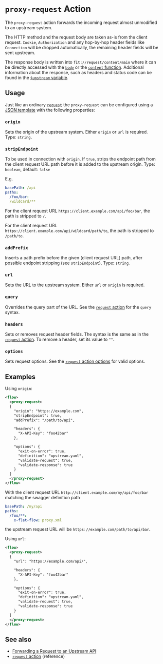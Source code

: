 # `proxy-request` Action

The `proxy-request` action forwards the incoming request almost unmodified to an upstream system.

The HTTP method and the request body are taken as-is from the client request.
`Cookie`, `Authorization` and any hop-by-hop header fields like `Connection`
will be dropped automatically, the remaining header fields will be sent upstream.

The response body is written into `fit://request/content/main` where it
can be directly accessed with the [`body`](/reference/functions/body.md) or the
[`content` function](/reference/functions/content.md).
Additional information about the response, such as headers and status code can
be found in the [`$upstream` variable](/reference/variables.md#predefined-variables).

## Usage

Just like an ordinary [`request`](request.md) the `proxy-request`
can be configured using a [JSON template](/reference/templating/README.md)
with the following properties:

### `origin`

Sets the origin of the upstream system. Either `origin` or `url` is required. Type: `string`.

### `stripEndpoint`

To be used in connection with `origin`. If `true`, strips the endpoint path from the client request URL path before it is added to the upstream origin. Type: `boolean`, default: `false`

E.g.

```yaml
basePath: /api
paths:
  /foo/bar:
  /wildcard/**
```

For the client request URL `https://client.example.com/api/foo/bar`, the path is stripped to `/`.

For the client request URL `https://client.example.com/api/wildcard/path/to`, the path is stripped to `/path/to`.

### `addPrefix`

Inserts a path prefix before the given (client request URL) path, after possible endpoint stripping (see `stripEndpoint`). Type: `string`.

### `url`

Sets the URL to the upstream system. Either `url` or `origin` is required.

### `query`

Overrides the query part of the URL. See the [`request` action](request.md#query) for the `query` syntax.

### `headers`

Sets or removes request header fields. The syntax is the same as in the [`request` action](request.md#headers).
To remove a header, set its value to `""`.

### `options`

Sets request options. See the [`request` action options](request.md#options) for valid options.

## Examples

Using `origin`:

```xml
<flow>
  <proxy-request>
  {
    "origin": "https://example.com",
    "stripEndpoint": true,
    "addPrefix": "/path/to/api",

    "headers": {
      "X-API-Key": "foo42bar"
    },

    "options": {
      "exit-on-error": true,
      "definition": "upstream.yaml",
      "validate-request": true,
      "validate-response": true
    }
  }
  </proxy-request>
</flow>
```

With the client request URL `http://client.example.com/my/api/foo/bar` matching the swagger definition path

```yaml
basePath: /my/api
paths:
  /foo/**:
    x-flat-flow: proxy.xml
```
the upstream request URL will be `https://example.com/path/to/api/bar`.

Using `url`:

```xml
<flow>
  <proxy-request>
  {
    "url": "https://example.com/api/",

    "headers": {
      "X-API-Key": "foo42bar"
    },

    "options": {
      "exit-on-error": true,
      "definition": "upstream.yaml",
      "validate-request": true,
      "validate-response": true
    }
  }
  </proxy-request>
</flow>
```

## See also

* [Forwarding a Request to an Upstream API](/cookbook/forward-request-upstream.md)
* [`request` action](/reference/actions/request.md) (reference)
